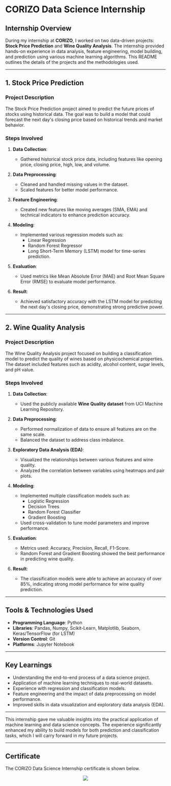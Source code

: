 # CORIZO Data Science Internship 

## Internship Overview

During my internship at **CORIZO**, I worked on two data-driven projects: **Stock Price Prediction** and **Wine Quality Analysis**. The internship provided hands-on experience in data analysis, feature engineering, model building, and prediction using various machine learning algorithms. This README outlines the details of the projects and the methodologies used.

---

## 1. Stock Price Prediction

### Project Description
The Stock Price Prediction project aimed to predict the future prices of stocks using historical data. The goal was to build a model that could forecast the next day's closing price based on historical trends and market behavior.

### Steps Involved
1. **Data Collection**:
   - Gathered historical stock price data, including features like opening price, closing price, high, low, and volume.

2. **Data Preprocessing**:
   - Cleaned and handled missing values in the dataset.
   - Scaled features for better model performance.

3. **Feature Engineering**:
   - Created new features like moving averages (SMA, EMA) and technical indicators to enhance prediction accuracy.

4. **Modeling**:
   - Implemented various regression models such as:
     - Linear Regression
     - Random Forest Regressor
     - Long Short-Term Memory (LSTM) model for time-series prediction.

5. **Evaluation**:
   - Used metrics like Mean Absolute Error (MAE) and Root Mean Square Error (RMSE) to evaluate model performance.

6. **Result**:
   - Achieved satisfactory accuracy with the LSTM model for predicting the next day's closing price, demonstrating strong predictive power.

---

## 2. Wine Quality Analysis

### Project Description
The Wine Quality Analysis project focused on building a classification model to predict the quality of wines based on physicochemical properties. The dataset included features such as acidity, alcohol content, sugar levels, and pH value.

### Steps Involved
1. **Data Collection**:
   - Used the publicly available **Wine Quality dataset** from UCI Machine Learning Repository.

2. **Data Preprocessing**:
   - Performed normalization of data to ensure all features are on the same scale.
   - Balanced the dataset to address class imbalance.

3. **Exploratory Data Analysis (EDA)**:
   - Visualized the relationships between various features and wine quality.
   - Analyzed the correlation between variables using heatmaps and pair plots.

4. **Modeling**:
   - Implemented multiple classification models such as:
     - Logistic Regression
     - Decision Trees
     - Random Forest Classifier
     - Gradient Boosting
   - Used cross-validation to tune model parameters and improve performance.

5. **Evaluation**:
   - Metrics used: Accuracy, Precision, Recall, F1-Score.
   - Random Forest and Gradient Boosting showed the best performance in predicting wine quality.

6. **Result**:
   - The classification models were able to achieve an accuracy of over 85%, indicating strong model performance for wine quality prediction.

---

## Tools & Technologies Used

- **Programming Language**: Python
- **Libraries**: Pandas, Numpy, Scikit-Learn, Matplotlib, Seaborn, Keras/TensorFlow (for LSTM)
- **Version Control**: Git
- **Platforms**: Jupyter Notebook

---

## Key Learnings

- Understanding the end-to-end process of a data science project.
- Application of machine learning techniques to real-world datasets.
- Experience with regression and classification models.
- Feature engineering and the impact of data preprocessing on model performance.
- Improved skills in data visualization and exploratory data analysis (EDA).

---

This internship gave me valuable insights into the practical application of machine learning and data science concepts. The experience significantly enhanced my ability to build models for both prediction and classification tasks, which I will carry forward in my future projects.

---

## Certificate
The CORIZO Data Science Internship certificate is shown below.

<p align="middle">
  <a href="https://cert.diceid.com/cid/1pQw4qkiRC"><img src="https://github.com/abhishek-sriram/Corizo-Data-Science-Internship/blob/main/Certificates/Certificate.jpg"></a>
